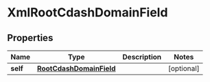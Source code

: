 

# XmlRootCdashDomainField


## Properties

Name | Type | Description | Notes
------------ | ------------- | ------------- | -------------
**self** | [**RootCdashDomainField**](RootCdashDomainField.md) |  |  [optional]



